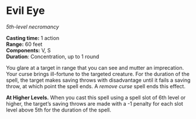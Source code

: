 # Evil Eye

_5th-level necromancy_

**Casting time:** 1 action  
**Range:** 60 feet  
**Components:** V, S  
**Duration**: Concentration, up to 1 round  

You glare at a target in range that you can see and mutter an imprecation. Your curse brings ill-fortune to the targeted creature. For the duration of the spell, the target makes saving throws with disadvantage until it fails a saving throw, at which point the spell ends. A _remove curse_ spell ends this effect.

**At Higher Levels.** When you cast this spell using a spell slot of 6th level or higher, the target’s saving throws are made with a -1 penalty for each slot level above 5th for the duration of the spell.